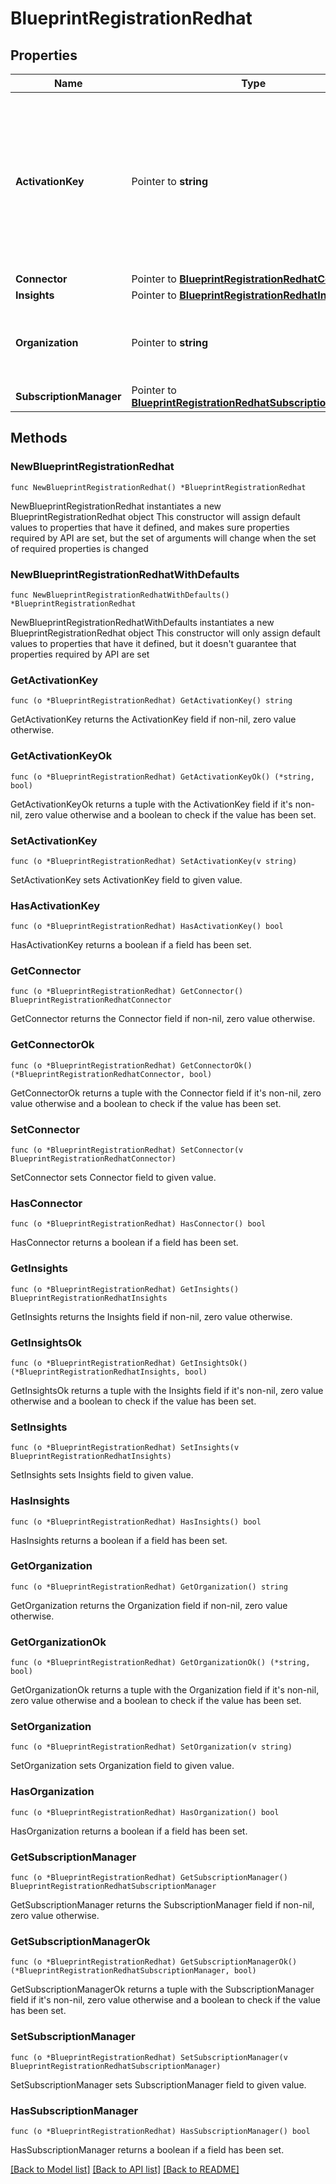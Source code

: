 # BlueprintRegistrationRedhat

## Properties

Name | Type | Description | Notes
------------ | ------------- | ------------- | -------------
**ActivationKey** | Pointer to **string** | Subscription manager activation key to use during registration. A list of keys to use to redeem or apply specific subscriptions to the system. | [optional] 
**Connector** | Pointer to [**BlueprintRegistrationRedhatConnector**](BlueprintRegistrationRedhatConnector.md) |  | [optional] 
**Insights** | Pointer to [**BlueprintRegistrationRedhatInsights**](BlueprintRegistrationRedhatInsights.md) |  | [optional] 
**Organization** | Pointer to **string** | Subscription manager organization name to use during registration. | [optional] 
**SubscriptionManager** | Pointer to [**BlueprintRegistrationRedhatSubscriptionManager**](BlueprintRegistrationRedhatSubscriptionManager.md) |  | [optional] 

## Methods

### NewBlueprintRegistrationRedhat

`func NewBlueprintRegistrationRedhat() *BlueprintRegistrationRedhat`

NewBlueprintRegistrationRedhat instantiates a new BlueprintRegistrationRedhat object
This constructor will assign default values to properties that have it defined,
and makes sure properties required by API are set, but the set of arguments
will change when the set of required properties is changed

### NewBlueprintRegistrationRedhatWithDefaults

`func NewBlueprintRegistrationRedhatWithDefaults() *BlueprintRegistrationRedhat`

NewBlueprintRegistrationRedhatWithDefaults instantiates a new BlueprintRegistrationRedhat object
This constructor will only assign default values to properties that have it defined,
but it doesn't guarantee that properties required by API are set

### GetActivationKey

`func (o *BlueprintRegistrationRedhat) GetActivationKey() string`

GetActivationKey returns the ActivationKey field if non-nil, zero value otherwise.

### GetActivationKeyOk

`func (o *BlueprintRegistrationRedhat) GetActivationKeyOk() (*string, bool)`

GetActivationKeyOk returns a tuple with the ActivationKey field if it's non-nil, zero value otherwise
and a boolean to check if the value has been set.

### SetActivationKey

`func (o *BlueprintRegistrationRedhat) SetActivationKey(v string)`

SetActivationKey sets ActivationKey field to given value.

### HasActivationKey

`func (o *BlueprintRegistrationRedhat) HasActivationKey() bool`

HasActivationKey returns a boolean if a field has been set.

### GetConnector

`func (o *BlueprintRegistrationRedhat) GetConnector() BlueprintRegistrationRedhatConnector`

GetConnector returns the Connector field if non-nil, zero value otherwise.

### GetConnectorOk

`func (o *BlueprintRegistrationRedhat) GetConnectorOk() (*BlueprintRegistrationRedhatConnector, bool)`

GetConnectorOk returns a tuple with the Connector field if it's non-nil, zero value otherwise
and a boolean to check if the value has been set.

### SetConnector

`func (o *BlueprintRegistrationRedhat) SetConnector(v BlueprintRegistrationRedhatConnector)`

SetConnector sets Connector field to given value.

### HasConnector

`func (o *BlueprintRegistrationRedhat) HasConnector() bool`

HasConnector returns a boolean if a field has been set.

### GetInsights

`func (o *BlueprintRegistrationRedhat) GetInsights() BlueprintRegistrationRedhatInsights`

GetInsights returns the Insights field if non-nil, zero value otherwise.

### GetInsightsOk

`func (o *BlueprintRegistrationRedhat) GetInsightsOk() (*BlueprintRegistrationRedhatInsights, bool)`

GetInsightsOk returns a tuple with the Insights field if it's non-nil, zero value otherwise
and a boolean to check if the value has been set.

### SetInsights

`func (o *BlueprintRegistrationRedhat) SetInsights(v BlueprintRegistrationRedhatInsights)`

SetInsights sets Insights field to given value.

### HasInsights

`func (o *BlueprintRegistrationRedhat) HasInsights() bool`

HasInsights returns a boolean if a field has been set.

### GetOrganization

`func (o *BlueprintRegistrationRedhat) GetOrganization() string`

GetOrganization returns the Organization field if non-nil, zero value otherwise.

### GetOrganizationOk

`func (o *BlueprintRegistrationRedhat) GetOrganizationOk() (*string, bool)`

GetOrganizationOk returns a tuple with the Organization field if it's non-nil, zero value otherwise
and a boolean to check if the value has been set.

### SetOrganization

`func (o *BlueprintRegistrationRedhat) SetOrganization(v string)`

SetOrganization sets Organization field to given value.

### HasOrganization

`func (o *BlueprintRegistrationRedhat) HasOrganization() bool`

HasOrganization returns a boolean if a field has been set.

### GetSubscriptionManager

`func (o *BlueprintRegistrationRedhat) GetSubscriptionManager() BlueprintRegistrationRedhatSubscriptionManager`

GetSubscriptionManager returns the SubscriptionManager field if non-nil, zero value otherwise.

### GetSubscriptionManagerOk

`func (o *BlueprintRegistrationRedhat) GetSubscriptionManagerOk() (*BlueprintRegistrationRedhatSubscriptionManager, bool)`

GetSubscriptionManagerOk returns a tuple with the SubscriptionManager field if it's non-nil, zero value otherwise
and a boolean to check if the value has been set.

### SetSubscriptionManager

`func (o *BlueprintRegistrationRedhat) SetSubscriptionManager(v BlueprintRegistrationRedhatSubscriptionManager)`

SetSubscriptionManager sets SubscriptionManager field to given value.

### HasSubscriptionManager

`func (o *BlueprintRegistrationRedhat) HasSubscriptionManager() bool`

HasSubscriptionManager returns a boolean if a field has been set.


[[Back to Model list]](../README.md#documentation-for-models) [[Back to API list]](../README.md#documentation-for-api-endpoints) [[Back to README]](../README.md)


